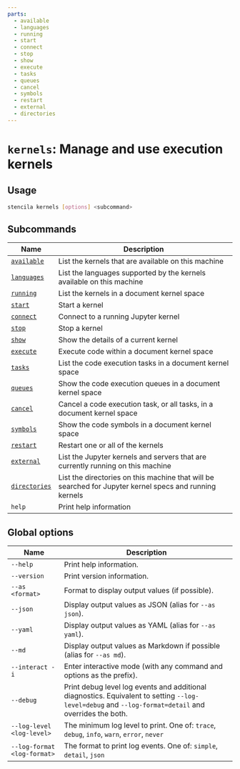 ```yaml
---
parts:
  - available
  - languages
  - running
  - start
  - connect
  - stop
  - show
  - execute
  - tasks
  - queues
  - cancel
  - symbols
  - restart
  - external
  - directories
---
```


<!-- Generated from doc comments in Rust. Do not edit. -->

# `kernels`: Manage and use execution kernels

## Usage

```sh
stencila kernels [options] <subcommand>
```

## Subcommands

| Name                         | Description                                                                                             |
| ---------------------------- | ------------------------------------------------------------------------------------------------------- |
| [`available`](available)     | List the kernels that are available on this machine                                                     |
| [`languages`](languages)     | List the languages supported by the kernels available on this machine                                   |
| [`running`](running)         | List the kernels in a document kernel space                                                             |
| [`start`](start)             | Start a kernel                                                                                          |
| [`connect`](connect)         | Connect to a running Jupyter kernel                                                                     |
| [`stop`](stop)               | Stop a kernel                                                                                           |
| [`show`](show)               | Show the details of a current kernel                                                                    |
| [`execute`](execute)         | Execute code within a document kernel space                                                             |
| [`tasks`](tasks)             | List the code execution tasks in a document kernel space                                                |
| [`queues`](queues)           | Show the code execution queues in a document kernel space                                               |
| [`cancel`](cancel)           | Cancel a code execution task, or all tasks, in a document kernel space                                  |
| [`symbols`](symbols)         | Show the code symbols in a document kernel space                                                        |
| [`restart`](restart)         | Restart one or all of the kernels                                                                       |
| [`external`](external)       | List the Jupyter kernels and servers that are currently running on this machine                         |
| [`directories`](directories) | List the directories on this machine that will be searched for Jupyter kernel specs and running kernels |
| `help`                       | Print help information                                                                                  |

## Global options

| Name                        | Description                                                                                                                                          |
| --------------------------- | ---------------------------------------------------------------------------------------------------------------------------------------------------- |
| `--help`                    | Print help information.                                                                                                                              |
| `--version`                 | Print version information.                                                                                                                           |
| `--as <format>`             | Format to display output values (if possible).                                                                                                       |
| `--json`                    | Display output values as JSON (alias for `--as json`).                                                                                               |
| `--yaml`                    | Display output values as YAML (alias for `--as yaml`).                                                                                               |
| `--md`                      | Display output values as Markdown if possible (alias for `--as md`).                                                                                 |
| `--interact -i`             | Enter interactive mode (with any command and options as the prefix).                                                                                 |
| `--debug`                   | Print debug level log events and additional diagnostics. Equivalent to setting `--log-level=debug` and `--log-format=detail` and overrides the both. |
| `--log-level <log-level>`   | The minimum log level to print. One of: `trace`, `debug`, `info`, `warn`, `error`, `never`                                                           |
| `--log-format <log-format>` | The format to print log events. One of: `simple`, `detail`, `json`                                                                                   |
